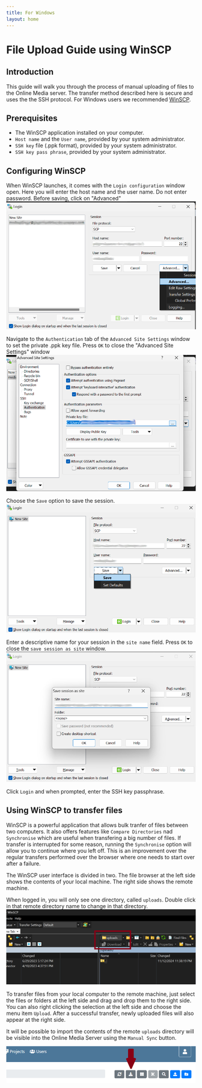 ```yaml
---
title: For Windows
layout: home
---
```


# File Upload Guide using WinSCP

## Introduction
This guide will walk you through the process of manual uploading of files to the Online Media server. The transfer method   described here is secure and uses the the SSH protocol. For Windows users we recommended [WinSCP](https://winscp.net/).

## Prerequisites
- The WinSCP application installed on your computer.
- `Host name` and the `User name`, provided by your system administrator.
- `SSH key` file (.ppk format), provided by your system administrator.
- `SSH key pass phrase`, provided by your system administrator.

## Configuring WinSCP
When WinSCP launches, it comes with the `Login configuration` window open. Here you will enter the host name and the user name. Do not enter password. Before saving, click on "Advanced"
<br>
![image](advanced.png)

Navigate to the `Authentication` tab of the `Advanced Site Settings` window to set the private .ppk key file. 
Press `OK` to close the "Advanced Site Settings" window 
![image](key-file.png)

Choose the `Save` option to save the session.
![image](login-window.png)

Enter a descriptive name for your session in the `site name` field. Press `OK` to close the `save session as site` window.
![image](save-session.png)

Click `Login` and when prompted, enter the SSH key passphrase.

## Using WinSCP to transfer files
WinSCP is a powerful application that allows bulk tranfer of files between two computers. It also offers features like `Compare Directories` nad `Synchronise` which are useful when transfering a big number of files. If transfer is interrupted for some reason, running the `Synchronise` option will allow you to continue where you left off. This is an improvement over the regular transfers performed over the browser where one needs to start over after a failure.

The WinSCP user interface is divided in two. The file browser at the left side shows the contents of your local machine. The right side shows the remote machine. 

When logged in, you will only see one directory, called `uploads`. Double click in that remote directory name to change in that directory. 
![image](remote-upload-dir.png)

To transfer files from your local computer to the remote machine, just select the files or folders at the left side and drag and drop them to the right side. You can also right clicking the selection at the left side and choose the menu item `Upload`. After a successful transfer, newly uploaded files will also appear at the right side.

It will be possible to import the contents of the remote `uploads` directory will be visible into the Online Media Server using the `Manual Sync` button. 

![image](sync-manual-button.png)
